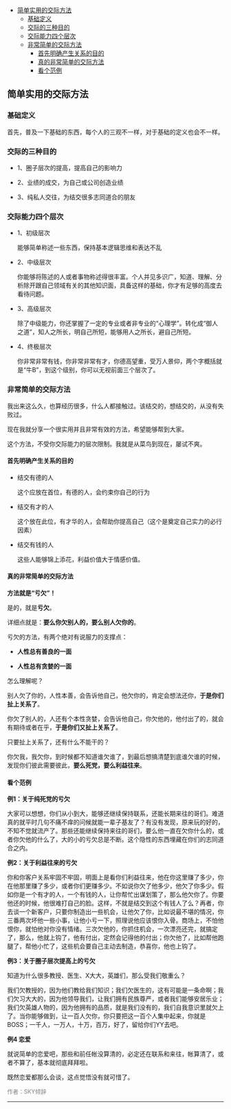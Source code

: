 

- [简单实用的交际方法](#简单实用的交际方法)
    - [基础定义](#基础定义)
    - [交际的三种目的](#交际的三种目的)
    - [交际能力四个层次](#交际能力四个层次)
    - [非常简单的交际方法](#非常简单的交际方法)
        - [首先明确产生关系的目的](#首先明确产生关系的目的)
        - [真的非常简单的交际方法](#真的非常简单的交际方法)
        - [看个范例](#看个范例)



## 简单实用的交际方法


### 基础定义

首先，普及一下基础的东西，每个人的三观不一样，对于基础的定义也会不一样。
 
### 交际的三种目的

- 1、圈子层次的提高，提高自己的影响力

- 2、业绩的成交，为自己或公司创造业绩

- 3、纯私人交往，为结交很多志同道合的朋友

 
### 交际能力四个层次

- 1、初级层次

    能够简单称述一些东西，保持基本逻辑思维和表达不乱

- 2、中级层次

    你能够将陈述的人或者事物称述得很丰富。个人并见多识广，知道、理解、分析除开跟自己领域有关的其他知识面，具备这样的基础，你才有足够的高度去看待问题。

- 3、高级层次

    除了中级能力，你还掌握了一定的专业或者非专业的“心理学”。转化成“御人之道”，知人之所长，明自己所短，能够用人之所长，避自己所短。

- 4、终极层次

    你非常非常有钱，你非常非常有才，你德高望重，受万人景仰，两个字概括就是“牛B”，到这个级别，你可以无视前面三个层次了。
 

### 非常简单的交际方法

我出来这么久，也算经历很多，什么人都接触过。该结交的，想结交的，从没有失败过。

现在我就分享一个很实用并且非常有效的方法，希望能够帮到大家。

这个方法，不受你交际能力的层次限制。我就是从菜鸟到现在，屡试不爽。

#### 首先明确产生关系的目的

- 结交有德的人

    这个应放在首位，有德的人，会约束你自己的行为

- 结交有才的人

    这个放在此位，有才华的人，会帮助你提高自己（这个是奠定自己实力的必行因素）

- 结交有钱的人

    这些人能够锦上添花，利益价值大于情感价值。
 

#### 真的非常简单的交际方法 

**方法就是“亏欠”！**

是的，就是**亏欠**。
 
详细点就是：**要么你欠别人的，要么别人欠你的**。

亏欠的方法，有两个绝对有说服力的支撑点：

- **人性总有善良的一面**

- **人性总有贪婪的一面**
 
怎么理解呢？
 
别人欠了你的，人性本善，会告诉他自己，他欠你的，肯定会想法还你，**于是你们扯上关系了**。

你欠了别人的，人还有个本性贪婪，会告诉他自己，你欠他的，他付出了的，就会有期待或者在乎，**于是你们又扯上关系了**。
 
只要扯上关系了，还有什么不能干的？

你欠我，我欠你，到时候都不知道谁欠谁了，到最后想搞清楚到底谁欠谁的时候，发现你们彼此需要彼此，**要么死党，要么利益往来**。

#### 看个范例

**例1：关于纯死党的亏欠**

大家可以想想，你们从小到大，能够还继续保持联系，还能长期来往的哥们。难道真的就平时几句不痛不痒的问候就能一辈子基友了？有没有发现，原来玩的好的，不知不觉就流产了。那些还能继续保持来往的哥们，要么他一直在欠你什么的，或者你欠他的什么了，大的小的亏欠总是不断。这个隐性的东西埋藏在你们的志同道合之内。
 
**例2：关于利益往来的亏欠**

你和你客户关系牢固不牢固，明面上是看你们利益往来，他在你这里赚了多少，你在他那里赚了多少，或者你们更赚多少。不如说你欠了他多少，他欠了你多少。假如你是一个有才的人，一个有钱的人，让你帮忙出谋划策了，那么他欠你了。你要他还的时候，他很难打自己的脸。这样，不就是结交到这个有钱人了么？再者，你去谈一个新客户，只要你制造出一些机会，让他欠了你，比如说最不堪的情况，你三番两次坏他一些小事，让他小亏一下，照理说他应该恨你入骨。商场上，不怕他恨你，就怕他对你没有情绪。三次欠他的，你抓住机会，一次漂亮还完，就搞定了，那么，他就上钩了，他有付出，定然会记得他的付出；你欠他了，比如帮他跑腿了，帮他小忙了，这些机会要自己主动去制造，恭喜你，他也上钩了。
 
**例3：关于圈子层次提高上的亏欠**

知道为什么很多教授、医生、X大大，英雄们，那么受我们敬重么？

我们欠教授的，因为他们教给我们知识；我们欠医生的，这有可能是一条命啊；我们欠习大大的，因为他领导我们，让我们拥有民族尊严，或者我们能够安居乐业；我们欠英雄人物的，因为他拥有的品质，就是我们没有的，我们自我意识里就欠上了。当你能够做到，让一百人欠你，你只要把这一百个人集中起来，你就是BOSS；一千人，一万人，十万，百万，好了，留给你们YY去吧。
 
 **例4 恋爱**

就说简单的恋爱吧，那些和前任帐没算清的，必定还在联系和来往，帐算清了，或者不算了，基本就彻底拜拜啦。

既然恋爱都那么会谈，这点觉悟没有就可惜了。

<font color=grey size=2>作者：SKY倾辞</font>

----


